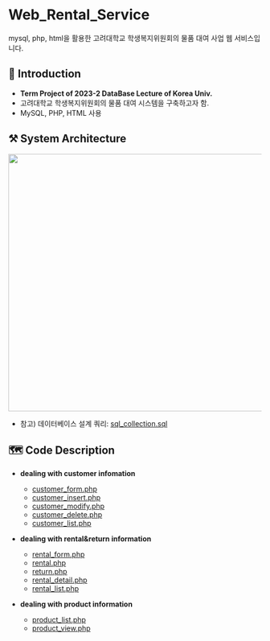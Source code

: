 # Web_Rental_Service
mysql, php, html을 활용한 고려대학교 학생복지위원회의 물품 대여 사업 웹 서비스입니다. 

## 🤔 Introduction
- **Term Project of 2023-2 DataBase Lecture of Korea Univ.**
- 고려대학교 학생복지위원회의 물품 대여 시스템을 구축하고자 함. 
- MySQL, PHP, HTML 사용

## ⚒️ System Architecture
<div align="center"> <img src = https://github.com/juooni/Web_Rental_Service/assets/125336278/51fcebf6-2ea5-4f01-871e-bcaa376cd0f9
 width = 512> </div>

- 참고) 데이터베이스 설계 쿼리: [sql_collection.sql](https://github.com/juooni/Web_Rental_Service/sql_collection.sql) 

## 🗺️ Code Description
- **dealing with customer infomation** 
    - [customer_form.php](https://github.com/juooni/Web_Rental_Service/customer_form.php) 
    - [customer_insert.php](https://github.com/juooni/Web_Rental_Service/customer_insert.php) 
    - [customer_modify.php](https://github.com/juooni/Web_Rental_Service/customer_modify.php) 
    - [customer_delete.php](https://github.com/juooni/Web_Rental_Service/customer_delete.php) 
    - [customer_list.php](https://github.com/juooni/Web_Rental_Service/customer_list.php) 
- **dealing with rental&return information** 
    - [rental_form.php](https://github.com/juooni/Web_Rental_Service/rental_form.php)
    - [rental.php](https://github.com/juooni/Web_Rental_Service/rental.php)
    - [return.php](https://github.com/juooni/Web_Rental_Service/return.php)
    - [rental_detail.php](https://github.com/juooni/Web_Rental_Service/rental_detail.php)
    - [rental_list.php](https://github.com/juooni/Web_Rental_Service/rental_list.php)

- **dealing with product information**
    - [product_list.php](https://github.com/juooni/Web_Rental_Service/product_list.php)
    - [product_view.php](https://github.com/juooni/Web_Rental_Service/product_view.php)